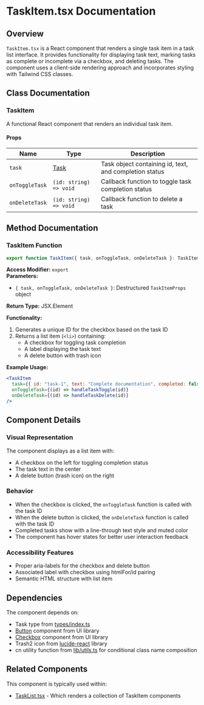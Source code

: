 # TaskItem.tsx Documentation

## Overview

`TaskItem.tsx` is a React component that renders a single task item in a task list interface. It provides functionality for displaying task text, marking tasks as complete or incomplete via a checkbox, and deleting tasks. The component uses a client-side rendering approach and incorporates styling with Tailwind CSS classes.

## Class Documentation

### TaskItem

A functional React component that renders an individual task item.

#### Props

| Name | Type | Description |
|------|------|-------------|
| `task` | [Task](../../../types/index.md) | Task object containing id, text, and completion status |
| `onToggleTask` | `(id: string) => void` | Callback function to toggle task completion status |
| `onDeleteTask` | `(id: string) => void` | Callback function to delete a task |

## Method Documentation

### TaskItem Function

```typescript
export function TaskItem({ task, onToggleTask, onDeleteTask }: TaskItemProps) { ... }
```

**Access Modifier:** `export`  
**Parameters:**
- `{ task, onToggleTask, onDeleteTask }`: Destructured `TaskItemProps` object

**Return Type:** JSX.Element

**Functionality:**
1. Generates a unique ID for the checkbox based on the task ID
2. Returns a list item (`<li>`) containing:
   - A checkbox for toggling task completion
   - A label displaying the task text
   - A delete button with trash icon

**Example Usage:**
```jsx
<TaskItem 
  task={{ id: "task-1", text: "Complete documentation", completed: false }}
  onToggleTask={(id) => handleTaskToggle(id)}
  onDeleteTask={(id) => handleTaskDelete(id)}
/>
```

## Component Details

### Visual Representation
The component displays as a list item with:
- A checkbox on the left for toggling completion status
- The task text in the center
- A delete button (trash icon) on the right

### Behavior
- When the checkbox is clicked, the `onToggleTask` function is called with the task ID
- When the delete button is clicked, the `onDeleteTask` function is called with the task ID
- Completed tasks show with a line-through text style and muted color
- The component has hover states for better user interaction feedback

### Accessibility Features
- Proper aria-labels for the checkbox and delete button
- Associated label with checkbox using htmlFor/id pairing
- Semantic HTML structure with list item

## Dependencies

The component depends on:
- Task type from [types/index.ts](../../../types/index.md)
- [Button](../../ui/button.md) component from UI library
- [Checkbox](../../ui/checkbox.md) component from UI library
- Trash2 icon from [lucide-react](https://lucide.dev/icons/trash-2) library
- cn utility function from [lib/utils.ts](../../../lib/utils.md) for conditional class name composition

## Related Components

This component is typically used within:
- [TaskList.tsx](./TaskList.md) - Which renders a collection of TaskItem components